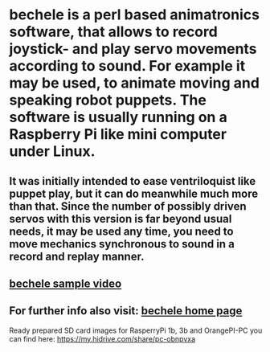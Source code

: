 # bechele is a perl based animatronics software, that allows to record joystick- and play servo movements according to sound. For example it may be used, to animate moving and speaking robot puppets. The software is usually running on a Raspberry Pi like mini computer under Linux.
It was initially intended to ease ventriloquist like puppet play, but it can do meanwhile much more than that. Since the number of possibly driven servos with this version is far beyond usual needs, it may be used any time, you need to move mechanics synchronous to sound in a record and replay manner.
----
[bechele sample video](https://www.youtube.com/watch?v=QalkR-c4_Ys)
----
For further info also visit: [bechele home page](https://bechele.de/?page_id=55)
----
Ready prepared SD card images for RasperryPi 1b, 3b and OrangePI-PC you can find here:
https://my.hidrive.com/share/pc-obnpvxa
